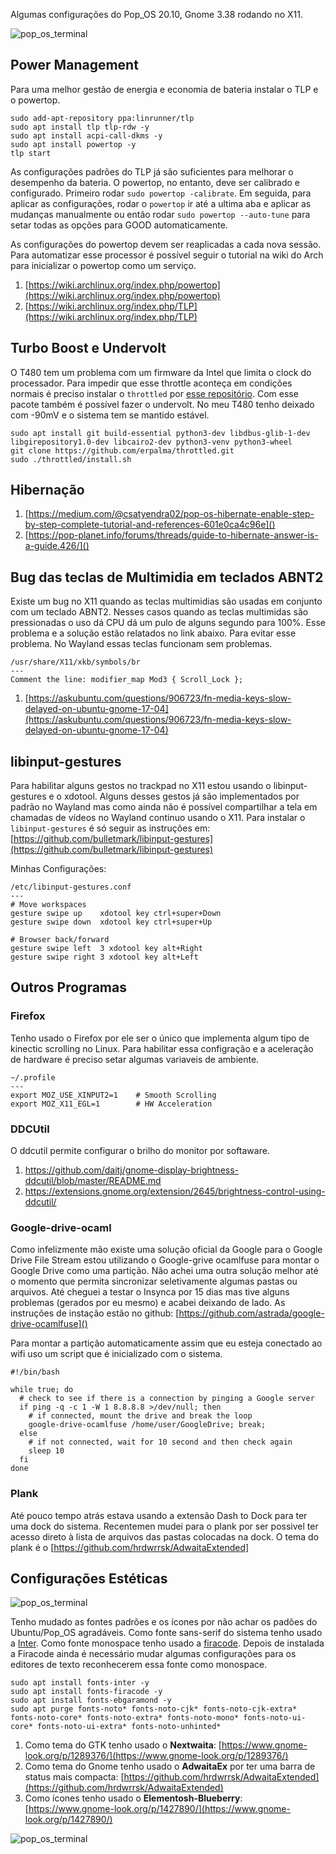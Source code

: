 Algumas configurações do Pop_OS 20.10, Gnome 3.38 rodando no X11.

![pop_os_terminal](/assets/pop_os.png "Pop_Os on T480")

## Power Management
Para uma melhor gestão de energia e economia de bateria instalar o TLP e o powertop.

```
sudo add-apt-repository ppa:linrunner/tlp
sudo apt install tlp tlp-rdw -y
sudo apt install acpi-call-dkms -y
sudo apt install powertop -y
tlp start
```

As configurações padrões do TLP já são suficientes para melhorar o desempenho da bateria. O powertop, no entanto, deve ser calibrado e configurado. Primeiro rodar `sudo powertop -calibrate`. Em seguida, para aplicar as configurações, rodar o `powertop` ir até a ultima aba e aplicar as mudanças manualmente ou então rodar `sudo powertop --auto-tune` para setar todas as opções para GOOD automaticamente. 

As configurações do powertop devem ser reaplicadas a cada nova sessão. Para automatizar esse processor é possível seguir o tutorial na wiki do Arch para inicializar o powertop como um serviço.

1. [https://wiki.archlinux.org/index.php/powertop](https://wiki.archlinux.org/index.php/powertop)
2. [https://wiki.archlinux.org/index.php/TLP](https://wiki.archlinux.org/index.php/TLP)

## Turbo Boost e Undervolt

O T480 tem um problema com um firmware da Intel que limita o clock do processador. Para impedir que esse throttle aconteça em condições normais é preciso instalar o `throttled` por [esse repositório](https://github.com/erpalma/throttled). Com esse pacote também é possível fazer o undervolt. No meu T480 tenho deixado com -90mV e o sistema tem se mantido estável.

```
sudo apt install git build-essential python3-dev libdbus-glib-1-dev libgirepository1.0-dev libcairo2-dev python3-venv python3-wheel
git clone https://github.com/erpalma/throttled.git
sudo ./throttled/install.sh
```
 
## Hibernação

1. [https://medium.com/@csatyendra02/pop-os-hibernate-enable-step-by-step-complete-tutorial-and-references-601e0ca4c96e]()
2. [https://pop-planet.info/forums/threads/guide-to-hibernate-answer-is-a-guide.426/]()

## Bug das teclas de Multimidia em teclados ABNT2

Existe um bug no X11 quando as teclas multimidias são usadas em conjunto com um teclado ABNT2. Nesses casos quando as teclas multimidas são pressionadas o uso dá CPU dá um pulo de alguns segundo para 100%. Esse problema e a solução estão relatados no link abaixo. Para evitar esse problema. No Wayland essas teclas funcionam sem problemas.

```
/usr/share/X11/xkb/symbols/br
---
Comment the line: modifier_map Mod3 { Scroll_Lock };
```

1. [https://askubuntu.com/questions/906723/fn-media-keys-slow-delayed-on-ubuntu-gnome-17-04](https://askubuntu.com/questions/906723/fn-media-keys-slow-delayed-on-ubuntu-gnome-17-04)

## libinput-gestures

Para habilitar alguns gestos no trackpad no X11 estou usando o libinput-gestures e o xdotool. Alguns desses gestos já são implementados por padrão no Wayland mas como ainda não é possível compartilhar a tela em chamadas de vídeos no Wayland continuo usando o X11. Para instalar o `libinput-gestures` é só seguir as instruções em: [https://github.com/bulletmark/libinput-gestures](https://github.com/bulletmark/libinput-gestures)


Minhas Configurações:

```
/etc/libinput-gestures.conf
---
# Move workspaces
gesture swipe up	xdotool key ctrl+super+Down
gesture swipe down	xdotool key ctrl+super+Up

# Browser back/forward
gesture swipe left	3 xdotool key alt+Right
gesture swipe right	3 xdotool key alt+Left
```

## Outros Programas

### Firefox

Tenho usado o Firefox por ele ser o único que implementa algum tipo de kinectic scrolling no Linux. Para habilitar essa configração e a aceleração de hardware é preciso setar algumas variaveis de ambiente.

```
~/.profile
---
export MOZ_USE_XINPUT2=1	# Smooth Scrolling
export MOZ_X11_EGL=1 		# HW Acceleration
```

### DDCUtil

O ddcutil permite configurar o brilho do monitor por softaware. 

1. https://github.com/daitj/gnome-display-brightness-ddcutil/blob/master/README.md
2. https://extensions.gnome.org/extension/2645/brightness-control-using-ddcutil/

### Google-drive-ocaml

Como infelizmente mão existe uma solução oficial da Google para o Google Drive File Stream estou utilizando o Google-grive ocamlfuse para montar o Google Drive como uma partição. Não achei uma outra solução melhor até o momento que permita sincronizar seletivamente algumas pastas ou arquivos. Até cheguei a testar o Insynca por 15 dias mas tive alguns problemas (gerados por eu mesmo) e acabei deixando de lado. As instruções de instação estão no github: [https://github.com/astrada/google-drive-ocamlfuse]()

Para montar a partição automaticamente assim que eu esteja conectado ao wifi uso um script que é inicializado com o sistema.

```
#!/bin/bash

while true; do
  # check to see if there is a connection by pinging a Google server
  if ping -q -c 1 -W 1 8.8.8.8 >/dev/null; then
    # if connected, mount the drive and break the loop
    google-drive-ocamlfuse /home/user/GoogleDrive; break;
  else
    # if not connected, wait for 10 second and then check again
    sleep 10
  fi
done
```

### Plank
 
Até pouco tempo atrás estava usando a extensão Dash to Dock para ter uma dock do sistema. Recentemen mudei para o plank por ser possivel ter acesso direto à lista de arquivos das pastas colocadas na dock. O tema do plank é o [https://github.com/hrdwrrsk/AdwaitaExtended]

## Configurações Estéticas

![pop_os_terminal](/assets/gnome_tweaks.png "Tema GTK")

Tenho mudado as fontes padrões e os ícones por não achar os padões do Ubuntu/Pop_OS agradáveis. Como fonte sans-serif do sistema tenho usado a [Inter](https://rsms.me/inter/). Como fonte monospace tenho usado a [firacode](https://github.com/tonsky/FiraCode). Depois de instalada a Firacode ainda é necessário mudar algumas configurações para os editores de texto reconhecerem essa fonte como monospace.

```
sudo apt install fonts-inter -y
sudo apt install fonts-firacode -y
sudo apt install fonts-ebgaramond -y
sudo apt purge fonts-noto* fonts-noto-cjk* fonts-noto-cjk-extra* fonts-noto-core* fonts-noto-extra* fonts-noto-mono* fonts-noto-ui-core* fonts-noto-ui-extra* fonts-noto-unhinted*
```

1. Como tema do GTK tenho usado o **Nextwaita**: [https://www.gnome-look.org/p/1289376/](https://www.gnome-look.org/p/1289376/)
2. Como tema do Gnome tenho usado o **AdwaitaEx** por ter uma barra de status mais compacta: [https://github.com/hrdwrrsk/AdwaitaExtended](https://github.com/hrdwrrsk/AdwaitaExtended)
3. Como ícones tenho usado o **Elementosh-Blueberry**: [https://www.gnome-look.org/p/1427890/](https://www.gnome-look.org/p/1427890/)

![pop_os_terminal](/assets/gtk_theme.png "Tema GTK")